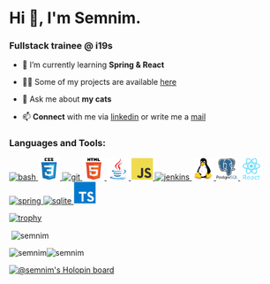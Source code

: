 <h1 align="left">Hi 👋, I'm Semnim.</h1>
<h3 align="left">Fullstack trainee @ i19s</h3>

- 🌱 I’m currently learning **Spring & React**

- 👨‍💻 Some of my projects are available [here](https://semnim.github.io/personal-portfolio/)

- 💬 Ask me about **my cats**

- 📫 **Connect** with me via [linkedin](https://linkedin.com/in/semjon-nirmann) or write me a [mail](mailto:semjon.nirmann@yahoo.com)

<h3 align="left">Languages and Tools:</h3>
<p align="left"> <a href="https://www.gnu.org/software/bash/" target="_blank" rel="noreferrer"> <img src="https://www.vectorlogo.zone/logos/gnu_bash/gnu_bash-icon.svg" alt="bash" width="40" height="40"/> </a> <a href="https://www.w3schools.com/css/" target="_blank" rel="noreferrer"> <img src="https://raw.githubusercontent.com/devicons/devicon/master/icons/css3/css3-original-wordmark.svg" alt="css3" width="40" height="40"/> </a> <a href="https://git-scm.com/" target="_blank" rel="noreferrer"> <img src="https://www.vectorlogo.zone/logos/git-scm/git-scm-icon.svg" alt="git" width="40" height="40"/> </a> <a href="https://www.w3.org/html/" target="_blank" rel="noreferrer"> <img src="https://raw.githubusercontent.com/devicons/devicon/master/icons/html5/html5-original-wordmark.svg" alt="html5" width="40" height="40"/> </a> <a href="https://www.java.com" target="_blank" rel="noreferrer"> <img src="https://raw.githubusercontent.com/devicons/devicon/master/icons/java/java-original.svg" alt="java" width="40" height="40"/> </a> <a href="https://developer.mozilla.org/en-US/docs/Web/JavaScript" target="_blank" rel="noreferrer"> <img src="https://raw.githubusercontent.com/devicons/devicon/master/icons/javascript/javascript-original.svg" alt="javascript" width="40" height="40"/> </a> <a href="https://www.jenkins.io" target="_blank" rel="noreferrer"> <img src="https://www.vectorlogo.zone/logos/jenkins/jenkins-icon.svg" alt="jenkins" width="40" height="40"/> </a> <a href="https://www.linux.org/" target="_blank" rel="noreferrer"> <img src="https://raw.githubusercontent.com/devicons/devicon/master/icons/linux/linux-original.svg" alt="linux" width="40" height="40"/> </a> <a href="https://www.postgresql.org" target="_blank" rel="noreferrer"> <img src="https://raw.githubusercontent.com/devicons/devicon/master/icons/postgresql/postgresql-original-wordmark.svg" alt="postgresql" width="40" height="40"/> </a> <a href="https://reactjs.org/" target="_blank" rel="noreferrer"> <img src="https://raw.githubusercontent.com/devicons/devicon/master/icons/react/react-original-wordmark.svg" alt="react" width="40" height="40"/> </a> <a href="https://spring.io/" target="_blank" rel="noreferrer"> <img src="https://www.vectorlogo.zone/logos/springio/springio-icon.svg" alt="spring" width="40" height="40"/> </a> <a href="https://www.sqlite.org/" target="_blank" rel="noreferrer"> <img src="https://www.vectorlogo.zone/logos/sqlite/sqlite-icon.svg" alt="sqlite" width="40" height="40"/> </a> <a href="https://www.typescriptlang.org/" target="_blank" rel="noreferrer"> <img src="https://raw.githubusercontent.com/devicons/devicon/master/icons/typescript/typescript-original.svg" alt="typescript" width="40" height="40"/> </a> </p>


[![trophy](https://github-profile-trophy.vercel.app/?username=semnim&theme=monokai&margin-w=15&margin-h=15&&no-frame=true&row=1)](https://github.com/ryo-ma/github-profile-trophy)


<p>&nbsp;<img align="center" src="https://github-readme-stats.vercel.app/api?username=semnim&show_icons=true&locale=en" alt="semnim" /></p>

<p aligne="left"><img align="left" src="https://github-readme-stats.vercel.app/api/top-langs?username=semnim&show_icons=true&locale=en&layout=compact" alt="semnim" /></p>

<p align="left"> <img src="https://komarev.com/ghpvc/?username=semnim&label=Profile%20views&color=0e75b6&style=flat" alt="semnim" /> </p>

[![@semnim's Holopin board](https://holopin.io/api/user/board?user=semnim)](https://holopin.io/@semnim)
